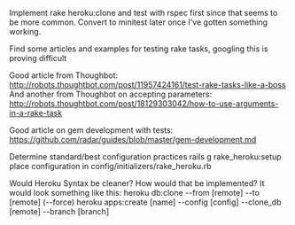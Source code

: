 Implement rake heroku:clone and test with rspec first since that seems to be more common.
Convert to minitest later once I've gotten something working.

Find some articles and examples for testing rake tasks, googling this is proving difficult

Good article from Thoughbot: http://robots.thoughtbot.com/post/11957424161/test-rake-tasks-like-a-boss
And another from Thoughbot on accepting parameters: http://robots.thoughtbot.com/post/18129303042/how-to-use-arguments-in-a-rake-task

Good article on gem development with tests: https://github.com/radar/guides/blob/master/gem-development.md

Determine standard/best configuration practices
  rails g rake_heroku:setup
  place configuration in config/initializers/rake_heroku.rb

Would Heroku Syntax be cleaner? How would that be implemented?
It would look something like this:
  heroku db:clone --from [remote] --to [remote] (--force)
  heroku apps:create [name] --config [config] --clone_db [remote] --branch [branch]